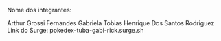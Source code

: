 Nome dos integrantes:

Arthur Grossi Fernandes
Gabriela Tobias
Henrique Dos Santos Rodriguez
Link do Surge: pokedex-tuba-gabi-rick.surge.sh